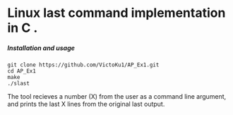 # Linux last command implementation in C . 

##### Installation and usage

```
git clone https://github.com/VictoKu1/AP_Ex1.git
cd AP_Ex1
make
./slast
```
The tool recieves a number (X) from the user as a command line argument, and prints the last X lines from the original last output.